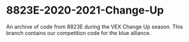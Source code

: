 # 8823E-2020-2021-Change-Up
An archive of code from 8823E during the VEX Change Up season.
This branch contains our competition code for the blue alliance.